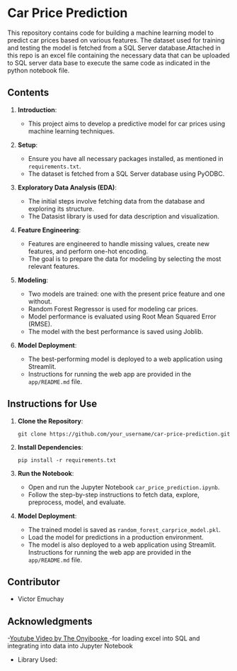 
# Car Price Prediction

This repository contains code for building a machine learning model to predict car prices based on various features. The dataset used for training and testing the model is fetched from a SQL Server database.Attached in this repo is an excel file containing the necessary data that can be uploaded to SQL server data base to execute the same code as indicated in the python notebook file.

## Contents

1. **Introduction**: 
   - This project aims to develop a predictive model for car prices using machine learning techniques.
   
2. **Setup**: 
   - Ensure you have all necessary packages installed, as mentioned in `requirements.txt`.
   - The dataset is fetched from a SQL Server database using PyODBC.
   
3. **Exploratory Data Analysis (EDA)**: 
   - The initial steps involve fetching data from the database and exploring its structure.
   - The Datasist library is used for data description and visualization.

4. **Feature Engineering**: 
   - Features are engineered to handle missing values, create new features, and perform one-hot encoding.
   - The goal is to prepare the data for modeling by selecting the most relevant features.

5. **Modeling**: 
   - Two models are trained: one with the present price feature and one without.
   - Random Forest Regressor is used for modeling car prices.
   - Model performance is evaluated using Root Mean Squared Error (RMSE).
   - The model with the best performance is saved using Joblib.

6. **Model Deployment**: 
   - The best-performing model is deployed to a web application using Streamlit.
   - Instructions for running the web app are provided in the `app/README.md` file.

## Instructions for Use

1. **Clone the Repository**: 
   ```
   git clone https://github.com/your_username/car-price-prediction.git
   ```

2. **Install Dependencies**: 
   ```
   pip install -r requirements.txt
   ```

3. **Run the Notebook**: 
   - Open and run the Jupyter Notebook `car_price_prediction.ipynb`.
   - Follow the step-by-step instructions to fetch data, explore, preprocess, model, and evaluate.

4. **Model Deployment**: 
   - The trained model is saved as `random_forest_carprice_model.pkl`.
   - Load the model for predictions in a production environment.
   - The model is also deployed to a web application using Streamlit. Instructions for running the web app are provided in the `app/README.md` file.

## Contributor
- Victor Emuchay

## Acknowledgments
-[Youtube Video by The Onyibooke ](https://youtu.be/1NMTr2MikI0?si=vlJHCMbpYX85d5JY) -for loading excel into SQL and integrating into data into Jupyter Notebook
- Library Used:

